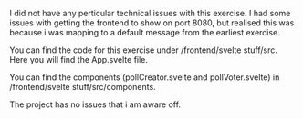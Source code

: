I did not have any perticular technical issues with this exercise. I had some issues with getting the frontend to show on port 8080, but realised this was because i was mapping to a default message from the earliest exercise.


You can find the code for this exercise under /frontend/svelte stuff/src. Here you will find the App.svelte file.

You can find the components (pollCreator.svelte and pollVoter.svelte) in /frontend/svelte stuff/src/components.


The project has no issues that i am aware off.
